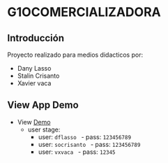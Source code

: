 # G1OCOMERCIALIZADORA

## Introducción
Proyecto realizado para medios didacticos por: 

- Dany Lasso 
- Stalin Crisanto
- Xavier vaca 

## View App Demo

- View [Demo]()
   + user stage:  
      * user: ```dflasso ``` -   pass: ```123456789```
      * user: ```socrisanto ``` -   pass: ```123456789```
      * user: ```vxvaca ``` -   pass: ```12345```
